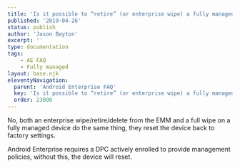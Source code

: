 ```yaml
---
title: 'Is it possible to “retire” (or enterprise wipe) a fully managed device?'
published: '2019-04-26'
status: publish
author: 'Jason Bayton'
excerpt: ''
type: documentation
tags: 
    - AE FAQ
    - Fully managed
layout: base.njk
eleventyNavigation:
  parent: 'Android Enterprise FAQ'
  key: 'Is it possible to “retire” (or enterprise wipe) a fully managed device?'
  order: 23000
--- 
```

No, both an enterprise wipe/retire/delete from the EMM and a full wipe on a fully managed device do the same thing, they reset the device back to factory settings.

Android Enterprise requires a DPC actively enrolled to provide management policies, without this, the device will reset.

